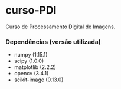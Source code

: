 # curso-PDI

Curso de Processamento Digital de Imagens.

### Dependências (versão utilizada)
* numpy (1.15.1)
* scipy (1.0.0)
* matplotlib (2.2.2)
* opencv (3.4.1)
* scikit-image (0.13.0)
